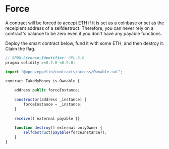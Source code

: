 # Force

A contract will be forced to accept ETH if it is set as a coinbase or set as the receipient address of a selfdestruct. Therefore, you can never rely on a contract's balance to be zero even if you don't have any payable functions.

Deploy the smart contract below, fund it with some ETH, and then destroy it. Claim the flag.

```javascript
// SPDX-License-Identifier: GPL-3.0
pragma solidity >=0.7.0 <0.9.0;

import "@openzeppelin/contracts/access/Ownable.sol";

contract TakeMyMoney is Ownable {
    
    address public forceInstance;
    
    constructor(address _instance) {
        forceInstance = _instance;
    }
    
    receive() external payable {}
    
    function destroy() external onlyOwner {
        selfdestruct(payable(forceInstance));
    }
}
```
